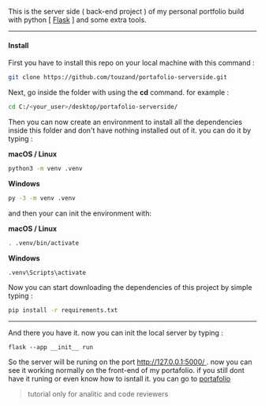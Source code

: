 
This is the server side ( back-end project ) of my personal portfolio build with python [ [Flask](https://flask.palletsprojects.com/en/3.0.x/) ] and some extra tools.

<hr>

#### Install

First you have to install this repo on your local machine with this command :

```bash
git clone https://github.com/touzand/portafolio-serverside.git
```

Next, go inside the folder with using the **cd** command. for example :

```bash
cd C:/<your_user>/desktop/portafolio-serverside/
```

Then you can now create an environment to install all the dependencies inside this folder and don't have nothing installed out of it. you can do it by typing :

**macOS / Linux**
```bash
python3 -m venv .venv
```

**Windows**
```bash
py -3 -m venv .venv
```

and then your can init the environment with:


**macOS / Linux**
```bash
. .venv/bin/activate
```

**Windows**
```bash
.venv\Scripts\activate
```


Now you can start downloading the dependencies of this project by simple typing :

```bash
pip install -r requirements.txt
```

<hr>

And there you have it. now you can init the local server by typing :

```
flask --app __init__ run
```

So the server will be runing on the port [ http://127.0.0.1:5000/ ](http://127.0.0.1:5000). now you can see it working normally on the front-end of my portafolio. if you still dont have it runing or even know how to isntall it. you can go to [portafolio](https://github.com/touzand/portafolio)

> tutorial only for analitic and code reviewers

